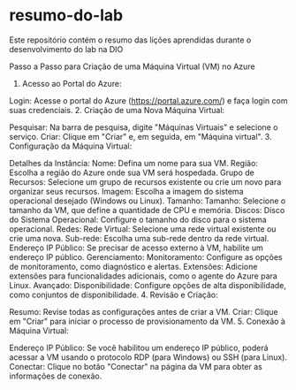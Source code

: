# resumo-do-lab
Este repositório contém o resumo das lições aprendidas durante o desenvolvimento do lab na DIO

Passo a Passo para Criação de uma Máquina Virtual (VM) no Azure
1. Acesso ao Portal do Azure:

Login: Acesse o portal do Azure (https://portal.azure.com/) e faça login com suas credenciais.
2. Criação de uma Nova Máquina Virtual:

Pesquisar: Na barra de pesquisa, digite "Máquinas Virtuais" e selecione o serviço.
Criar: Clique em "Criar" e, em seguida, em "Máquina virtual".
3. Configuração da Máquina Virtual:

Detalhes da Instância:
Nome: Defina um nome para sua VM.
Região: Escolha a região do Azure onde sua VM será hospedada.
Grupo de Recursos: Selecione um grupo de recursos existente ou crie um novo para organizar seus recursos.
Imagem: Escolha a imagem do sistema operacional desejado (Windows ou Linux).
Tamanho:
Tamanho: Selecione o tamanho da VM, que define a quantidade de CPU e memória.
Discos:
Disco do Sistema Operacional: Configure o tamanho do disco para o sistema operacional.
Redes:
Rede Virtual: Selecione uma rede virtual existente ou crie uma nova.
Sub-rede: Escolha uma sub-rede dentro da rede virtual.
Endereço IP Público: Se precisar de acesso externo à VM, habilite um endereço IP público.
Gerenciamento:
Monitoramento: Configure as opções de monitoramento, como diagnóstico e alertas.
Extensões: Adicione extensões para funcionalidades adicionais, como o agente do Azure para Linux.
Avançado:
Disponibilidade: Configure opções de alta disponibilidade, como conjuntos de disponibilidade.
4. Revisão e Criação:

Resumo: Revise todas as configurações antes de criar a VM.
Criar: Clique em "Criar" para iniciar o processo de provisionamento da VM.
5. Conexão à Máquina Virtual:

Endereço IP Público: Se você habilitou um endereço IP público, poderá acessar a VM usando o protocolo RDP (para Windows) ou SSH (para Linux).
Conectar: Clique no botão "Conectar" na página da VM para obter as informações de conexão.
